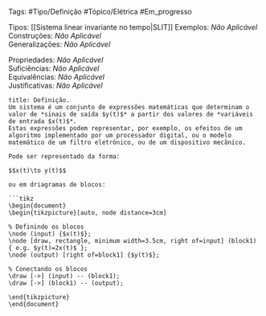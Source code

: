 Tags: #Tipo/Definição #Tópico/Elétrica #Em_progresso

Tipos: [[Sistema linear invariante no tempo|SLIT]] 
Exemplos: _Não Aplicável_  
Construções: _Não Aplicável_  
Generalizações: _Não Aplicável_

Propriedades: _Não Aplicável_  
Suficiências: _Não Aplicável_  
Equivalências: _Não Aplicável_  
Justificativas: _Não Aplicável_

```ad-abstract
title: Definição.
Um sistema é um conjunto de expressões matemáticas que determinam o valor de *sinais de saída $y(t)$* a partir dos valores de *variáveis de entrada $x(t)$*.
Estas expressões podem representar, por exemplo, os efeitos de um algoritmo implementado por um processador digital, ou o modelo matemático de um filtro eletrônico, ou de um dispositivo mecânico. 

Pode ser representado da forma:

$$x(t)\to y(t)$$

ou em driagramas de blocos:

```tikz
\begin{document}
\begin{tikzpicture}[auto, node distance=3cm]

% Definindo os blocos
\node (input) {$x(t)$};
\node [draw, rectangle, minimum width=3.5cm, right of=input] (block1) { e.g. $y(t)=2x(t)$ };
\node (output) [right of=block1] {$y(t)$};

% Conectando os blocos
\draw [->] (input) -- (block1);
\draw [->] (block1) -- (output);

\end{tikzpicture}
\end{document}
```

